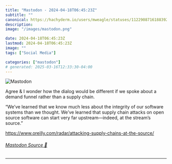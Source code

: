 ```yaml
---
title: "Mastodon - 2024-04-18T06:45:23Z"
subtitle: ""
canonical: https://hachyderm.io/users/mweagle/statuses/112290871618839296
description:
image: "/images/mastodon.png"

date: 2024-04-18T06:45:23Z
lastmod: 2024-04-18T06:45:23Z
image: ""
tags: ["Social Media"]

categories: ["mastodon"]
# generated: 2025-03-16T12:33:30-04:00
---
```

![Mastodon](/images/mastodon.png)

<p>Agree &amp; I wonder how the dialog would be different if we spoke about a demand funnel rather than a supply chain. </p><p>“We’ve learned that we know much less about the integrity of our software systems than we thought. We’ve learned that supply chain attacks on open source software can start very far upstream—indeed, at the stream’s source.”</p><p><a href="https://www.oreilly.com/radar/attacking-supply-chains-at-the-source/" target="_blank" rel="nofollow noopener noreferrer" translate="no"><span class="invisible">https://www.</span><span class="ellipsis">oreilly.com/radar/attacking-su</span><span class="invisible">pply-chains-at-the-source/</span></a></p>


###### [Mastodon Source 🐘](https://hachyderm.io/@mweagle/112290871618839296)

___
